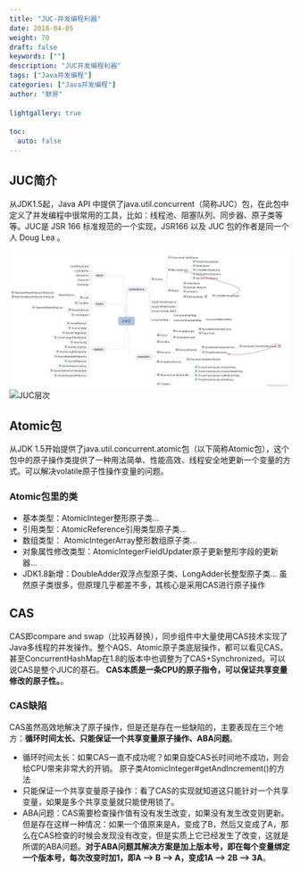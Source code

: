 ```yaml
---  
title: "JUC-并发编程利器"  
date: 2018-04-05
weight: 70  
draft: false  
keywords: [""]  
description: "JUC并发编程利器"  
tags: ["Java并发编程"]
categories: ["Java并发编程"]  
author: "默哥"  

lightgallery: true

toc:
  auto: false
---
```


## JUC简介
从JDK1.5起，Java API 中提供了java.util.concurrent（简称JUC）包，在此包中定义了并发编程中很常用的工具，比如：线程池、阻塞队列、同步器、原子类等等。JUC是 JSR 166 标准规范的一个实现，JSR166 以及 JUC 包的作者是同一个人 Doug Lea 。

![](/images/current/juc/juc-overview.png "JUC概览")
![](/images/current/juc/juc-overview-base.png "JUC层次")

## Atomic包
从JDK 1.5开始提供了java.util.concurrent.atomic包（以下简称Atomic包），这个包中的原子操作类提供了一种用法简单、性能高效、线程安全地更新一个变量的方式。可以解决volatile原子性操作变量的问题。
### Atomic包里的类
* 基本类型：AtomicInteger整形原子类…
* 引用类型：AtomicReference引用类型原子类…
* 数组类型： AtomicIntegerArray整形数组原子类…
* 对象属性修改类型：AtomicIntegerFieldUpdater原子更新整形字段的更新器…
* JDK1.8新增：DoubleAdder双浮点型原子类、LongAdder长整型原子类…
虽然原子类很多，但原理几乎都差不多，其核心是采用CAS进行原子操作

## CAS
CAS即compare and swap（比较再替换），同步组件中大量使用CAS技术实现了Java多线程的并发操作。整个AQS、Atomic原子类底层操作，都可以看见CAS。甚至ConcurrentHashMap在1.8的版本中也调整为了CAS+Synchronized。可以说CAS是整个JUC的基石。
**CAS本质是一条CPU的原子指令，可以保证共享变量修改的原子性。**。

### CAS缺陷
CAS虽然高效地解决了原子操作，但是还是存在一些缺陷的，主要表现在三个地方：**循环时间太长、只能保证一个共享变量原子操作、ABA问题**。
* 循环时间太长：如果CAS一直不成功呢？如果自旋CAS长时间地不成功，则会给CPU带来非常大的开销。
    原子类AtomicInteger#getAndIncrement()的方法
* 只能保证一个共享变量原子操作：看了CAS的实现就知道这只能针对一个共享变量，如果是多个共享变量就只能使用锁了。
* ABA问题：CAS需要检查操作值有没有发生改变，如果没有发生改变则更新。但是存在这样一种情况：如果一个值原来是A，变成了B，然后又变成了A，那么在CAS检查的时候会发现没有改变，但是实质上它已经发生了改变，这就是所谓的ABA问题。**对于ABA问题其解决方案是加上版本号，即在每个变量绑定一个版本号，每次改变时加1，即A —> B —> A，变成1A —> 2B —> 3A**。